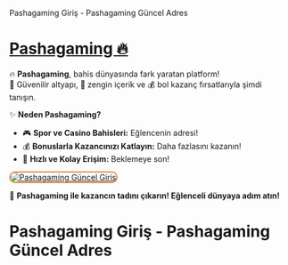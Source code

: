 Pashagaming Giriş - Pashagaming Güncel Adres

# <a href="https://cutt.ly/PashaLink" title="Pashagaming Güncel Giriş">Pashagaming 🔥</a>

🔥 **Pashagaming**, bahis dünyasında fark yaratan platform!  
💎 Güvenilir altyapı, 🎯 zengin içerik ve 💰 bol kazanç fırsatlarıyla şimdi tanışın.  

✨ **Neden Pashagaming?**  
- 🎮 **Spor ve Casino Bahisleri:** Eğlencenin adresi!  
- 💰 **Bonuslarla Kazancınızı Katlayın:** Daha fazlasını kazanın!  
- 🚀 **Hızlı ve Kolay Erişim:** Beklemeye son!  

<a href="https://cutt.ly/PashaLink" title="Pashagaming Güncel Giriş">
<img src="https://i.ibb.co/BtMhhf6/g-venligiris.jpg" alt="Pashagaming Güncel Giriş" style="max-width: 100%; border: 2px solid #e67e22; border-radius: 10px;">
</a>  

🎯 **Pashagaming ile kazancın tadını çıkarın! Eğlenceli dünyaya adım atın!**

# Pashagaming Giriş - Pashagaming Güncel Adres
